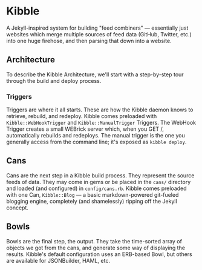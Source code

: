 # Kibble
A Jekyll-inspired system for building "feed combiners" &mdash; essentially just 
websites which merge multiple sources of feed data (GitHub, Twitter, etc.) into 
one huge firehose, and then parsing that down into a website.

## Architecture
To describe the Kibble Architecture, we'll start with a step-by-step tour
through the build and deploy process.

### Triggers
Triggers are where it all starts.  These are how the Kibble daemon knows to 
retrieve, rebuild, and redeploy.  Kibble comes preloaded with
`Kibble::WebHookTrigger` and `Kibble::ManualTrigger` Triggers.  The WebHook
Trigger creates a small WEBrick server which, when you GET /, automatically 
rebuilds and redeploys.  The manual trigger is the one you generally access from
the command line; it's exposed as `kibble deploy`.

## Cans
Cans are the next step in a Kibble build process.  They represent the source
feeds of data.  They may come in gems or be placed in the `cans/` directory and 
loaded (and configured) in `config/cans.rb`.  Kibble comes preloaded with one
Can, `Kibble::Blog` &mdash; a basic markdown-powered git-fueled blogging engine,
completely (and shamelessly) ripping off the Jekyll concept.

## Bowls
Bowls are the final step, the output.  They take the time-sorted array of 
objects we got from the cans, and generate some way of displaying the results. 
Kibble's default configuration uses an ERB-based Bowl, but others are available
for JSONBuilder, HAML, etc.
